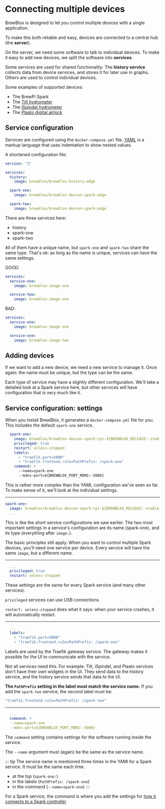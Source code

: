 # Connecting multiple devices

BrewBlox is designed to let you control multiple devices with a single application.

To make this both reliable and easy, devices are connected to a central hub (the **server**).

<PlantUml src="server_devices.puml" title="Linked devices"/>

On the server, we need some software to talk to individual devices. To make it easy to add new devices, we split the software into **services**.

Some services are used for shared functionality: The **history service** collects data from device services, and stores it for later use in graphs. Others are used to control individual devices.

Some examples of supported devices:
- The BrewPi Spark
- The [Tilt hydrometer](https://github.com/j616/brewblox-tilt)
- The [iSpindel hydrometer ](https://github.com/bdelbosc/brewblox-ispindel)
- The [Plaato digital airlock](https://github.com/BrewBlox/brewblox-plaato)

<PlantUml src="server_services.puml" title="Server services"/>

## Service configuration

Services are configured using the `docker-compose.yml` file. [YAML](https://learnxinyminutes.com/docs/yaml/) is a markup language that uses indentation to show nested values.

A shortened configuration file:

```yaml
version: "3"

services:
  history:
    image: brewblox/brewblox-history:edge

  spark-one:
    image: brewblox/brewblox-devcon-spark:edge

  spark-two:
    image: brewblox/brewblox-devcon-spark:edge

```

There are three services here:
* history
* spark-one
* spark-two

All of them have a unique name, but `spark-one` and `spark-two` share the same type. That's ok: as long as the name is unique, services can have the same settings.

GOOD:
```yaml
services:
  service-one:
    image: brewblox-image-one

  service-two:
    image: brewblox-image-one
```

BAD: 
```yaml
services:
  service-one:
    image: brewblox-image-one

  service-one:
    image: brewblox-image-two
```

## Adding devices

If we want to add a new device, we need a new service to manage it. Once again: the name must be unique, but the type can be the same.

Each type of service may have a slightly different configuration. We'll take a detailed look at a Spark service here, but other services will have configuration that is very much like it.

## Service configuration: settings

When you install BrewBlox, it generates a `docker-compose.yml` file for you. This includes the default `spark-one` service.

```yaml
  spark-one:
    image: brewblox/brewblox-devcon-spark:rpi-${BREWBLOX_RELEASE:-stable}
    privileged: true
    restart: unless-stopped
    labels:
      - "traefik.port=5000"
      - "traefik.frontend.rule=PathPrefix: /spark-one"
    command: >
      --name=spark-one
      --mdns-port=${BREWBLOX_PORT_MDNS:-5000}
```

This is rather more complex than the YAML configuration we've seen so far. To make sense of it, we'll look at the individual settings.


---
```yaml
spark-one:
  image: brewblox/brewblox-devcon-spark:rpi-${BREWBLOX_RELEASE:-stable}
  ...
```

This is like the short service configurations we saw earlier. The two most important settings in a service's configuration are its name (spark-one), and its type (everything after `image:`).

The basic principles still apply. When you want to control multiple Spark devices, you'll need one service per device. Every service will have the same `image`, but a different name.

---
```yaml
  ...
  privileged: true
  restart: unless-stopped
```

These settings are the same for every Spark service (and many other services).

`privileged` services can use USB connections. 

`restart: unless-stopped` does what it says: when your service crashes, it will automatically restart.

---
```yaml
  ...
  labels:
    - "traefik.port=5000"
    - "traefik.frontend.rule=PathPrefix: /spark-one"
```

Labels are used by the Traefik gateway service. The gateway makes it possible for the UI to communicate with the service.

Not all services need this. For example: Tilt, iSpindel, and Plaato services don't have their own widgets in the UI. They send data to the history service, and the history service sends that data to the UI.

**The `PathPrefix` setting in the label must match the service name.** If you add the `spark-two` service, the second label must be:

```yaml
"traefik.frontend.rule=PathPrefix: /spark-two"
```

---
```yaml
  ...
  command: >
  --name=spark-one
  --mdns-port=${BREWBLOX_PORT_MDNS:-5000}
```

The `command` setting contains settings for the software running *inside* the service.

The `--name` argument must (again) be the same as the service name.

::: tip
The service name is mentioned three times in the YAMl for a Spark service. It must be the same each time.
- at the top (`spark-one:`)
- in the labels (`PathPrefix: /spark-one`)
- in the command (`--name=spark-one`)
:::

For a Spark service, the command is where you add the settings for [how it connects to a Spark controller](./connect_settings.html)
